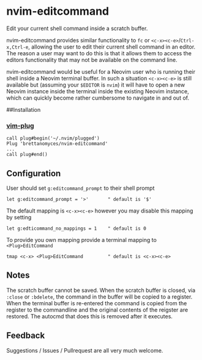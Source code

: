 # nvim-editcommand

Edit your current shell command inside a scratch buffer.

nvim-editcommand provides similar functionality to `fc` or `<c-x><c-e>`/`Ctrl-x,Ctrl-e`, allowing the user to edit their current shell command in an editor. The reason a user may want to do this is that it allows them to access the editors functionality that may not be available on the command line.

nvim-editcommand would be useful for a Neovim user who is running their shell inside a Neovim terminal buffer. In such a situation `<c-x><c-e>` is still available but (assuming your `$EDITOR` is `nvim`) it will have to open a new Neovim instance inside the terminal inside the existing Neovim instance, which can quickly become rather cumbersome to navigate in and out of.

##Installation

### [vim-plug](https://github.com/junegunn/vim-plug)

    call plug#begin('~/.nvim/plugged')
    Plug 'brettanomyces/nvim-editcommand'
    ...
    call plug#end()

## Configuration

User should set `g:editcommand_prompt` to their shell prompt

    let g:editcommand_prompt = '>'       " default is '$'

The default mapping is `<c-x><c-e>` however you may disable this mapping by setting

    let g:edticommand_no_mappings = 1    " default is 0

To provide you own mapping provide a terminal mapping to `<Plug>EditCommand`

    tmap <c-x> <Plug>EditCommand         " default is <c-x><c-e>

## Notes

The scratch buffer cannot be saved. When the scratch buffer is closed, via `:close` or `:bdelete`, the command in the buffer will be copied to a register. When the terminal buffer is re-entered the command is copied from the register to the commandline and the original contents of the reigster are restored. The autocmd that does this is removed after it executes.

## Feedback

Suggestions / Issues / Pullrequest are all very much welcome.
